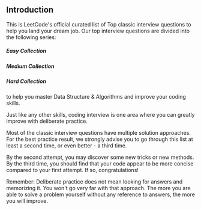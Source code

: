 ## Introduction
This is LeetCode's official curated list of Top classic interview questions to help you land your dream job. Our top interview questions are divided into the following series:

##### Easy Collection
##### Medium Collection
##### Hard Collection
  
to help you master Data Structure & Algorithms and improve your coding skills.

Just like any other skills, coding interview is one area where you can greatly improve with deliberate practice.

Most of the classic interview questions have multiple solution approaches. For the best practice result, we strongly advise you to go through this list at least a second time, or even better - a third time.

By the second attempt, you may discover some new tricks or new methods. By the third time, you should find that your code appear to be more concise compared to your first attempt. If so, congratulations!

Remember: Deliberate practice does not mean looking for answers and memorizing it. You won't go very far with that approach. The more you are able to solve a problem yourself without any reference to answers, the more you will improve.
